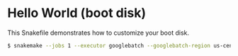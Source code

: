 # Hello World (boot disk)

This Snakefile demonstrates how to customize your boot disk.

```bash
$ snakemake --jobs 1 --executor googlebatch --googlebatch-region us-central1 --googlebatch-project llnl-flux --default-storage-provider s3 --default-storage-prefix s3://snakemake-testing-llnl
```